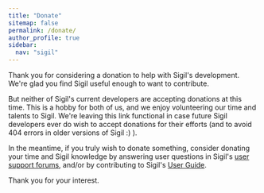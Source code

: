 ```yaml
---
title: "Donate"
sitemap: false
permalink: /donate/
author_profile: true
sidebar:
  nav: "sigil"
---
```


Thank you for considering a donation to help with Sigil's development. We're glad you find Sigil useful enough to want to contribute.

But neither of Sigil's current developers are accepting donations at this time. This is a hobby for both of us, and we enjoy volunteering our time and talents to Sigil. We're leaving this link functional in case future Sigil developers ever do wish to accept donations for their efforts (and to avoid 404 errors in older versions of Sigil :) ).

In the meantime, if you truly wish to donate something, consider donating your time and Sigil knowledge by answering user questions in Sigil's [user support forums](/sigil/support/), and/or by contributing to Sigil's [User Guide](/sigil/guide/).

Thank you for your interest.
